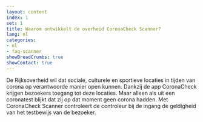 ```yaml
---
layout: content
index: 1
set: 1
title: Waarom ontwikkelt de overheid CoronaCheck Scanner?
lang: nl
categories:
- nl
- faq-scanner
showBreadCrumbs: true
showContact: true
---
```

De Rijksoverheid wil dat sociale, culturele en sportieve locaties in tijden van corona op verantwoorde manier open kunnen. Dankzij de app CoronaCheck krijgen bezoekers toegang tot deze locaties. Maar alleen als uit een coronatest blijkt dat zij op dat moment geen corona hadden. Met CoronaCheck Scanner controleert de controleur bij de ingang de geldigheid van het testbewijs van de bezoeker.
